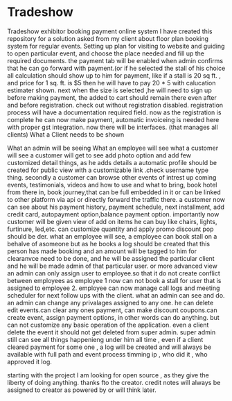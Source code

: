 # Tradeshow
Tradeshow exhibitor booking payment online system
I have created this repository for a solution asked from my client about floor plan booking system for regular events.
Setting up plan for visiting to website and guiding to open particular event, and choose the place needed and fill up the required documents. the payment tab will be enabled when admin confirms that he can go forward with payment.(or if he selected the stall of his choice all calculation should show up to him for payment, like if a stall is 20 sq ft. , and price for 1 sq. ft. is $5 then he will have to pay 20 * 5 with calucation estimater shown. 
next when the size is selected ,he will need to sign up before making payment, the added to cart should remain there even after and before registration. check out without registration disabled.
registration process will have a documentation required field. 
now as the registration is complete he can now make payment, automatic invoiceing is needed here with proper gst integration.
now there will be interfaces. <SUPER ADMIN>(that manages all clients) <CLIENTs> <ADMIN> <Employess> <CUSTOMER>
  What a Client needs to be shown
  
  What an admin will be seeing
  What an employee will see
  what a customer will see
  a customer will get to see add photo option and add few customized detail things, as he adds details a automatic profile should be created for public view with a customizable link .check username type thing.
  secondly a customer can browse other events of intrest up coming events, testimonials, videos and how to use  and what to bring, book hotel from there in, book journey,that can be full embedded in it or can be linked to other platform via api or directly forward the traffic there.
  a customer now can see about his payment history, payment schedule, next installment, add credit card, autopayment option,balance payment option.
  importantly now customer will be given view of add on items he can buy like chairs, lights, furtinure, led,etc. can customize quantity and apply promo discount pop should be der.
  what an employee will see, a employee can book stall on a behalve of asomeone but as he books a log should be created that this person has made booking and an amount will be tagged to him for clearanvce need to be done, and he will be assigned the particular client and he will be made admin of that particular user. or more advanced view an admin can only assign user to employee.so that it do not create conflict between employees as employee 1 now can not book a stall for user that is assigned to employee 2.
employee can now manage call logs and meeting scheduler for next follow ups with the client.
what an admin can see and do. an admin can change any privalages assigned to any one. he can delete edit events.can clear any ones payment, can make discount coupons.can create event, assign payment options, in other words can do anything. but can not customize any basic operation of the application.
even a client delete the event it should not get deleted from super admin. super admin still can see all things happenieng under him all time , even if a client cleared payment for some one , a log will be created and will always be available with full path and event process timming ip , who did it , who approved it log.

starting with the project I am looking for open source , as they give the liberty of doing anything. thanks fto the creator. credit notes will always be assigned to creator as powered by or will think later.
